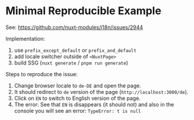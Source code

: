 # Minimal Reproducible Example

See: https://github.com/nuxt-modules/i18n/issues/2944

Implementation:
1. use `prefix_except_default` or `prefix_and_default`
2. add locale switcher outside of `<NuxtPage>`
3. build SSG (`nuxt generate` / `pnpm run generate`)

Steps to reproduce the issue:
1. Change browser locale to `de-DE` and open the page.
2. It should redirect to `de` version of the page (`http://localhost:3000/de`).
3. Click on `EN` to switch to English version of the page.
4. The error: See that `EN` is disappears (it should not) and also in the console you will see an error: `TypeError: t is null`
